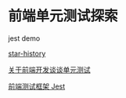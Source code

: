 # 前端单元测试探索
jest demo

[star-history](https://star-history.t9t.io/#jasmine/jasmine&facebook/jest&mochajs/mocha&karma-runner/karma&airbnb/enzyme)

[关于前端开发谈谈单元测试](https://segmentfault.com/a/1190000000317146)

[前端测试框架 Jest](https://zhuanlan.zhihu.com/p/28247899)